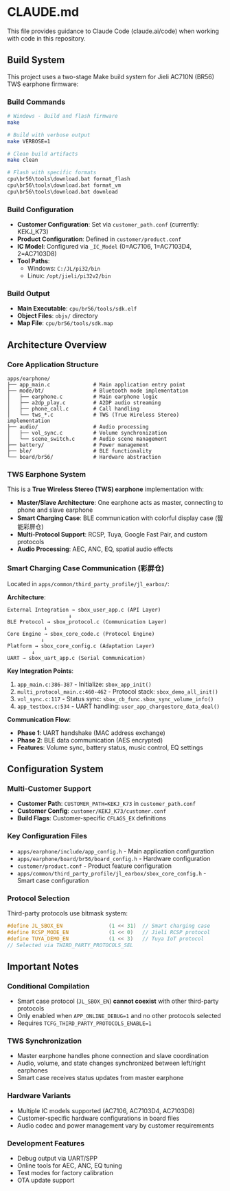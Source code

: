 # CLAUDE.md

This file provides guidance to Claude Code (claude.ai/code) when working with code in this repository.

## Build System

This project uses a two-stage Make build system for Jieli AC710N (BR56) TWS earphone firmware:

### Build Commands
```bash
# Windows - Build and flash firmware
make

# Build with verbose output
make VERBOSE=1

# Clean build artifacts
make clean

# Flash with specific formats
cpu\br56\tools\download.bat format_flash
cpu\br56\tools\download.bat format_vm
cpu\br56\tools\download.bat download
```

### Build Configuration
- **Customer Configuration**: Set via `customer_path.conf` (currently: KEKJ_K73)
- **Product Configuration**: Defined in `customer/product.conf`
- **IC Model**: Configured via `_IC_Model` (0=AC7106, 1=AC7103D4, 2=AC7103D8)
- **Tool Paths**:
  - Windows: `C:/JL/pi32/bin`
  - Linux: `/opt/jieli/pi32v2/bin`

### Build Output
- **Main Executable**: `cpu/br56/tools/sdk.elf`
- **Object Files**: `objs/` directory
- **Map File**: `cpu/br56/tools/sdk.map`

## Architecture Overview

### Core Application Structure
```
apps/earphone/
├── app_main.c              # Main application entry point
├── mode/bt/                # Bluetooth mode implementation
│   ├── earphone.c          # Main earphone logic
│   ├── a2dp_play.c         # A2DP audio streaming
│   ├── phone_call.c        # Call handling
│   └── tws_*.c             # TWS (True Wireless Stereo) implementation
├── audio/                  # Audio processing
│   ├── vol_sync.c          # Volume synchronization
│   └── scene_switch.c      # Audio scene management
├── battery/                # Power management
├── ble/                    # BLE functionality
└── board/br56/             # Hardware abstraction
```

### TWS Earphone System
This is a **True Wireless Stereo (TWS) earphone** implementation with:
- **Master/Slave Architecture**: One earphone acts as master, connecting to phone and slave earphone
- **Smart Charging Case**: BLE communication with colorful display case (智能彩屏仓)
- **Multi-Protocol Support**: RCSP, Tuya, Google Fast Pair, and custom protocols
- **Audio Processing**: AEC, ANC, EQ, spatial audio effects

### Smart Charging Case Communication (彩屏仓)
Located in `apps/common/third_party_profile/jl_earbox/`:

**Architecture**:
```
External Integration → sbox_user_app.c (API Layer)
                    ↓
BLE Protocol → sbox_protocol.c (Communication Layer)
            ↓
Core Engine → sbox_core_code.c (Protocol Engine)
           ↓
Platform → sbox_core_config.c (Adaptation Layer)
        ↓
UART → sbox_uart_app.c (Serial Communication)
```

**Key Integration Points**:
1. `app_main.c:386-387` - Initialize: `sbox_app_init()`
2. `multi_protocol_main.c:460-462` - Protocol stack: `sbox_demo_all_init()`
3. `vol_sync.c:117` - Status sync: `sbox_cb_func.sbox_sync_volume_info()`
4. `app_testbox.c:534` - UART handling: `user_app_chargestore_data_deal()`

**Communication Flow**:
- **Phase 1**: UART handshake (MAC address exchange)
- **Phase 2**: BLE data communication (AES encrypted)
- **Features**: Volume sync, battery status, music control, EQ settings

## Configuration System

### Multi-Customer Support
- **Customer Path**: `CUSTOMER_PATH=KEKJ_K73` in `customer_path.conf`
- **Customer Config**: `customer/KEKJ_K73/customer.conf`
- **Build Flags**: Customer-specific `CFLAGS_EX` definitions

### Key Configuration Files
- `apps/earphone/include/app_config.h` - Main application configuration
- `apps/earphone/board/br56/board_config.h` - Hardware configuration
- `customer/product.conf` - Product feature configuration
- `apps/common/third_party_profile/jl_earbox/sbox_core_config.h` - Smart case configuration

### Protocol Selection
Third-party protocols use bitmask system:
```c
#define JL_SBOX_EN               (1 << 31)  // Smart charging case
#define RCSP_MODE_EN             (1 << 0)   // Jieli RCSP protocol
#define TUYA_DEMO_EN             (1 << 3)   // Tuya IoT protocol
// Selected via THIRD_PARTY_PROTOCOLS_SEL
```

## Important Notes

### Conditional Compilation
- Smart case protocol (`JL_SBOX_EN`) **cannot coexist** with other third-party protocols
- Only enabled when `APP_ONLINE_DEBUG=1` and no other protocols selected
- Requires `TCFG_THIRD_PARTY_PROTOCOLS_ENABLE=1`

### TWS Synchronization
- Master earphone handles phone connection and slave coordination
- Audio, volume, and state changes synchronized between left/right earphones
- Smart case receives status updates from master earphone

### Hardware Variants
- Multiple IC models supported (AC7106, AC7103D4, AC7103D8)
- Customer-specific hardware configurations in board files
- Audio codec and power management vary by customer requirements

### Development Features
- Debug output via UART/SPP
- Online tools for AEC, ANC, EQ tuning
- Test modes for factory calibration
- OTA update support